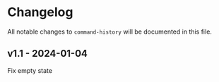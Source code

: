 # Changelog

All notable changes to `command-history` will be documented in this file.

## v1.1 - 2024-01-04

Fix empty state

